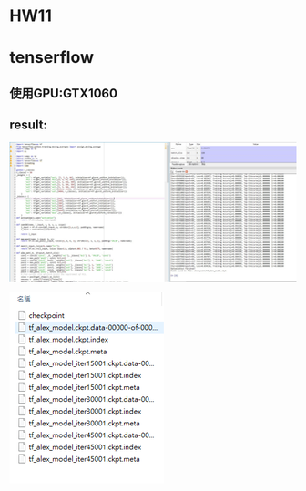 # HW11
# tenserflow

## 使用GPU:GTX1060

## result:

![images](https://github.com/weikuopeng/HW11/blob/master/result1.jpg)

![images](https://github.com/weikuopeng/HW11/blob/master/result2.png)

